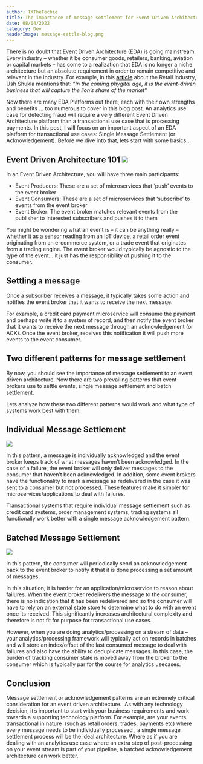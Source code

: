 ```yaml
---
author: TKTheTechie
title: The importance of message settlement for Event Driven Architectures
date: 08/04/2022
category: Dev
headerImage: message-settle-blog.png
---
```



There is no doubt that Event Driven Architecture (EDA) is going mainstream. Every industry – whether it be consumer goods, retailers, banking, aviation or capital markets – has come to a realization that EDA is no longer a niche architecture but an absolute requirement in order to remain competitive and relevant in the industry. For example, in this [**article**](https://martechasia.net/features/in-the-phygital-age-of-retail-omnichannel-excellence-is-key-to-winning-customers/) about the Retail Industry, Ush Shukla mentions that: “_In the coming phygital age, it is the event-driven business that will capture the lion’s share of the market_“

Now there are many EDA Platforms out there, each with their own strengths and benefits … too numerous to cover in this blog post. An analytics use case for detecting fraud will require a very different Event Driven Architecture platform than a transactional use case that is processing payments. In this post, I will focus on an important aspect of an EDA platform for transactional use cases: Single Message Settlement (or Acknowledgement). Before we dive into that, lets start with some basics…


## Event Driven Architecture 101 ![](../images/blog/PubSub-300x282.png)

In an Event Driven Architecture, you will have three main participants:

*  Event Producers: These are a set of microservices that ‘push’ events to the event broker
*  Event Consumers: These are a set of microservices that ‘subscribe’ to events from the event broker
*  Event Broker: The event broker matches relevant events from the publisher to interested subscribers and pushes it to them

You might be wondering what an event is – it can be anything really – whether it as a sensor reading from an IoT device, a retail order event originating from an e-commerce system, or a trade event that originates from a trading engine. The event broker would typically be agnostic to the type of the event… it just has the responsibility of pushing it to the consumer.

## Settling a message

Once a subscriber receives a message, it typically takes some action and notifies the event broker that it wants to receive the next message. 

For example, a credit card payment microservice will consume the payment and perhaps write it to a system of record, and then notify the event broker that it wants to receive the next message through an acknowledgement (or ACK). Once the event broker, receives this notification it will push more events to the event consumer.

## Two different patterns for message settlement

By now, you should see the importance of message settlement to an event driven architecture. Now there are two prevailing patterns that event brokers use to settle events, single message settlement and batch settlement.

Lets analyze how these two different patterns would work and what type of systems work best with them.

## Individual Message Settlement

![](../images/blog/IndividualMessageSettlement.gif)

In this pattern, a message is individually acknowledged and the event broker keeps track of what messages haven’t been acknowledged. In the case of a failure, the event broker will only deliver messages to the consumer that haven’t been acknowledged. In addition, some event brokers have the functionality to mark a message as redelivered in the case it was sent to a consumer but not processed. These features make it simpler for microservices/applications to deal with failures.

Transactional systems that require individual message settlement such as credit card systems, order management systems, trading systems all functionally work better with a single message acknowledgement pattern.

## Batched Message Settlement

![](../images/blog/BatchedSettlement.gif)

In this pattern, the consumer will periodically send an acknowledgement back to the event broker to notify it that it is done processing a set amount of messages.

In this situation, it is harder for an application/microservice to reason about failures. When the event broker redelivers the message to the consumer, there is no indication that it has been redelivered and so the consumer will have to rely on an external state store to determine what to do with an event once its received. This significantly increases architectural complexity and therefore is not fit for purpose for transactional use cases.

However, when you are doing analytics/processing on a stream of data – your analytics/processing framework will typically act on records in batches and will store an index/offset of the last consumed message to deal with failures and also have the ability to deduplicate messages. In this case, the burden of tracking consumer state is moved away from the broker to the consumer which is typically par for the course for analytics usecases. 

## Conclusion

Message settlement or acknowledgement patterns are an extremely critical  consideration for an event driven architecture.  As with any technology decision, it’s important to start with your business requirements and work towards a supporting technology platform. For example, are your events transactional in nature  (such as retail orders, trades, payments etc) where every message needs to be individually processed , a single message settlement process will be the ideal architecture. Where as if you are dealing with an analytics use case where an extra step of post-processing on your event stream is part of your pipeline, a batched acknowledgement architecture can work better.
